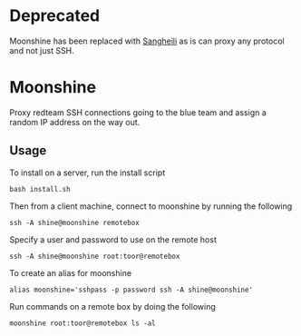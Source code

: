 # Deprecated
Moonshine has been replaced with [Sangheili](https://github.com/RITRedteam/Sangheili) as is can proxy any protocol and not just SSH.


# Moonshine
Proxy redteam SSH connections going to the blue team and assign a random IP address on the way out.

## Usage
To install on a server, run the install script
```
bash install.sh
```

Then from a client machine, connect to moonshine by running the following
```
ssh -A shine@moonshine remotebox
```

Specify a user and password to use on the remote host
```
ssh -A shine@moonshine root:toor@remotebox
```

To create an alias for moonshine
```
alias moonshine='sshpass -p password ssh -A shine@moonshine'
```

Run commands on a remote box by doing the following
```
moonshine root:toor@remotebox ls -al
```
